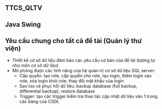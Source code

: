 ## TTCS_QLTV
## Java Swing
## Yêu cầu chung cho tất cả đề tài (Quản lý thư viện)
- Thiết kế cơ sở dữ liệu đảm bảo các yêu cầu cơ bản của đề tài (tương tự như môn cơ sở dữ liệu)
- Mô phỏng được các tính năng của hệ quản trị cơ sở dữ liệu SQL server:
  + Cấp quyền: tạo role, cấp quyền cho role, tạo login, thêm login vào role, xóa login khỏi role; thay đổi mật khẩu của login
  + Sao lưu và phục hồi dữ liệu:  backup database (full backup, differential backup), restore database
  + Trigger: tạo các trigger kiểm tra thao tác cập nhật dữ liệu vào 1 trong các bảng của CSDL
